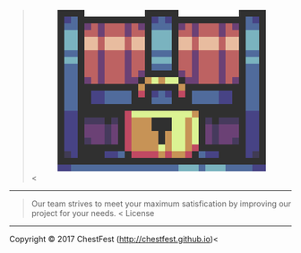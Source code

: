 ><html><center><img src="/Display/Images/ChestFest.gif" style="w3-image" id="img" alt="Chest"></center></html><


---------
>Our team strives to meet your maximum satisfication by improving our project for your needs. <
License
---------
Copyright © 2017 ChestFest (http://chestfest.github.io)<

